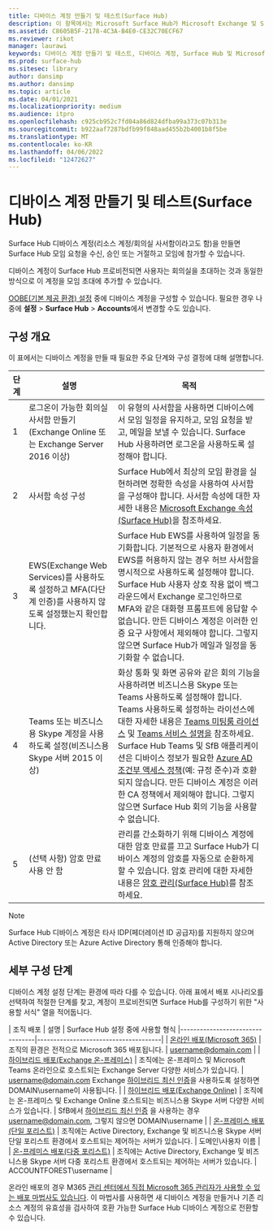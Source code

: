 ```yaml
---
title: 디바이스 계정 만들기 및 테스트(Surface Hub)
description: 이 항목에서는 Microsoft Surface Hub가 Microsoft Exchange 및 Skype와 통신하는 데 사용하는 디바이스 계정을 만들고 테스트하는 방법을 소개합니다.
ms.assetid: C8605B5F-2178-4C3A-B4E0-CE32C70ECF67
ms.reviewer: rikot
manager: laurawi
keywords: 디바이스 계정 만들기 및 테스트, 디바이스 계정, Surface Hub 및 Microsoft Exchange, Surface Hub 및 Skype
ms.prod: surface-hub
ms.sitesec: library
author: dansimp
ms.author: dansimp
ms.topic: article
ms.date: 04/01/2021
ms.localizationpriority: medium
ms.audience: itpro
ms.openlocfilehash: c925cb952c7fd04a86d824dfba99a373c07b313e
ms.sourcegitcommit: b922aaf7287bdfb99f848aad455b2b4001b8f5be
ms.translationtype: MT
ms.contentlocale: ko-KR
ms.lasthandoff: 04/06/2022
ms.locfileid: "12472627"
---
```

# <a name="create-and-test-a-device-account-surface-hub"></a>디바이스 계정 만들기 및 테스트(Surface Hub)

Surface Hub 디바이스 계정(리소스 계정/회의실 사서함이라고도 함)을 만들면 Surface Hub 모임 요청을 수신, 승인 또는 거절하고 모임에 참가할 수 있습니다.

디바이스 계정이 Surface Hub 프로비전되면 사용자는 회의실을 초대하는 것과 동일한 방식으로 이 계정을 모임 초대에 추가할 수 있습니다. 

[OOBE(기본 제공 환경) 설정](first-run-program-surface-hub.md) 중에 디바이스 계정을 구성할 수 있습니다. 필요한 경우 나중에 **설정** > **Surface Hub** >  **Accounts**에서 변경할 수도 있습니다.

## <a name="configuration-overview"></a>구성 개요

이 표에서는 디바이스 계정을 만들 때 필요한 주요 단계와 구성 결정에 대해 설명합니다.
 
| 단계 | 설명                     |  목적                             |
|------|---------------------------------|--------------------------------------|
| 1    | 로그온이 가능한 회의실 사서함 만들기(Exchange Online 또는 Exchange Server 2016 이상) | 이 유형의 사서함을 사용하면 디바이스에서 모임 일정을 유지하고, 모임 요청을 받고, 메일을 보낼 수 있습니다. Surface Hub 사용하려면 로그온을 사용하도록 설정해야 합니다. |
| 2    | 사서함 속성 구성 | Surface Hub에서 최상의 모임 환경을 실현하려면 정확한 속성을 사용하여 사서함을 구성해야 합니다. 사서함 속성에 대한 자세한 내용은 [Microsoft Exchange 속성(Surface Hub)](exchange-properties-for-surface-hub-device-accounts.md)을 참조하세요. |
| 3    | EWS(Exchange Web Services)를 사용하도록 설정하고 MFA(다단계 인증)를 사용하지 않도록 설정했는지 확인합니다. | Surface Hub EWS를 사용하여 일정을 동기화합니다. 기본적으로 사용자 환경에서 EWS를 허용하지 않는 경우 허브 사서함을 명시적으로 사용하도록 설정해야 합니다. Surface Hub 사용자 상호 작용 없이 백그라운드에서 Exchange 로그인하므로 MFA와 같은 대화형 프롬프트에 응답할 수 없습니다. 만든 디바이스 계정은 이러한 인증 요구 사항에서 제외해야 합니다. 그렇지 않으면 Surface Hub가 메일과 일정을 동기화할 수 없습니다. |
| 4    | Teams 또는 비즈니스용 Skype 계정을 사용하도록 설정(비즈니스용 Skype 서버 2015 이상) | 화상 통화 및 화면 공유와 같은 회의 기능을 사용하려면 비즈니스용 Skype 또는 Teams 사용하도록 설정해야 합니다. Teams 사용하도록 설정하는 라이선스에 대한 자세한 내용은 [Teams 미팅룸 라이선스](/MicrosoftTeams/rooms/rooms-licensing) 및 [Teams 서비스 설명을](/office365/servicedescriptions/teams-service-description) 참조하세요. Surface Hub Teams 및 SfB 애플리케이션은 디바이스 정보가 필요한 [Azure AD 조건부 액세스 정책](/azure/active-directory/conditional-access/concept-conditional-access-policies)(예: 규정 준수)과 호환되지 않습니다. 만든 디바이스 계정은 이러한 CA 정책에서 제외해야 합니다. 그렇지 않으면 Surface Hub 회의 기능을 사용할 수 없습니다. |
| 5    | (선택 사항) 암호 만료 사용 안 함 | 관리를 간소화하기 위해 디바이스 계정에 대한 암호 만료를 끄고 Surface Hub가 디바이스 계정의 암호를 자동으로 순환하게 할 수 있습니다. 암호 관리에 대한 자세한 내용은 [암호 관리(Surface Hub)](password-management-for-surface-hub-device-accounts.md)를 참조하세요.  |

> [!NOTE]  
> Surface Hub 디바이스 계정은 타사 IDP(페더레이션 ID 공급자)를 지원하지 않으며 Active Directory 또는 Azure Active Directory 통해 인증해야 합니다.

## <a name="detailed-configuration-steps"></a>세부 구성 단계 

디바이스 계정 설정 단계는 환경에 따라 다를 수 있습니다. 아래 표에서 배포 시나리오를 선택하여 적절한 단계를 찾고, 계정이 프로비전되면 Surface Hub를 구성하기 위한 "사용할 서식" 열을 적어둡니다.

| 조직 배포             |  설명                  |        Surface Hub 설정 중에 사용할 형식
|---------------------------------|--------------------------------------|
| [온라인 배포(Microsoft 365)](/MicrosoftTeams/rooms/with-office-365?tabs=m365-admin-center) |조직의 환경은 전적으로 Microsoft 365 배포됩니다. | username@domain.com |
| [하이브리드 배포(Exchange 온-프레미스)](/MicrosoftTeams/rooms/with-office-365?tabs=exchange-server) | 조직에는 온-프레미스 및 Microsoft Teams 온라인으로 호스트되는 Exchange Server 다양한 서비스가 있습니다. | username@domain.com Exchange [하이브리드 최신 인증](/microsoft-365/enterprise/configure-exchange-server-for-hybrid-modern-authentication)을 사용하도록 설정하면 DOMAIN\username이 사용됩니다. |
| [하이브리드 배포(Exchange Online)](/skypeforbusiness/deploy/deploy-clients/hybrid-deployments) | 조직에는 온-프레미스 및 Exchange Online 호스트되는 비즈니스용 Skype 서버 다양한 서비스가 있습니다. | SfB에서 [하이브리드 최신 인증](/microsoft-365/enterprise/configure-skype-for-business-for-hybrid-modern-authentication) 을 사용하는 경우 username@domain.com, 그렇지 않으면 DOMAIN\username |
| [온-프레미스 배포(단일 포리스트)](/skypeforbusiness/deploy/deploy-clients/single-forest-on-premises-deployments) | 조직에는 Active Directory, Exchange 및 비즈니스용 Skype 서버 단일 포리스트 환경에서 호스트되는 제어하는 서버가 있습니다.  | 도메인\사용자 이름 |
| [온-프레미스 배포(다중 포리스트)](/skypeforbusiness/deploy/deploy-clients/multiple-forest-on-premises-deployments) | 조직에는 Active Directory, Exchange 및 비즈니스용 Skype 서버 다중 포리스트 환경에서 호스트되는 제어하는 서버가 있습니다. | ACCOUNTFOREST\username |

온라인 배포의 경우 M365 [관리 센터에서 직접 Microsoft 365 관리자가 사용할 수 있는 배포 마법사도 있습니다](https://admin.microsoft.com/Adminportal/Home#/modernonboarding/surfacehubsetupguide). 이 마법사를 사용하면 새 디바이스 계정을 만들거나 기존 리소스 계정의 유효성을 검사하여 호환 가능한 Surface Hub 디바이스 계정으로 전환할 수 있습니다.
